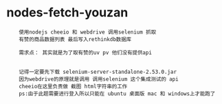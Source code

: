 # nodes-fetch-youzan

		使用nodejs cheeio 和 webdrive 调用selenium 抓取
		有赞的商品数据列表 最后写入rethinkdb数据库

		需求点： 其实就是为了取有赞的uv pv 他们没有提供api


		记得一定要先下载 selenium-server-standalone-2.53.0.jar
		因为webdrive的原理就是调用 调用selenium 这个集成测试的 api
		cheeio在这里负责做 截图 html字符串的工作
		ps:由于此题需要进行登入所以只能在 ubuntu 桌面版 mac 和 windows上才能跑了
